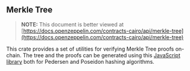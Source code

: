## Merkle Tree

> **NOTE:** This document is better viewed at [https://docs.openzeppelin.com/contracts-cairo/api/merkle-tree](https://docs.openzeppelin.com/contracts-cairo/api/merkle-tree)

This crate provides a set of utilities for verifying Merkle Tree proofs on-chain. The tree and the proofs can be
generated using this [JavaScript library](https://github.com/ericnordelo/strk-merkle-tree) both for Pedersen and Poseidon
hashing algorithms.
